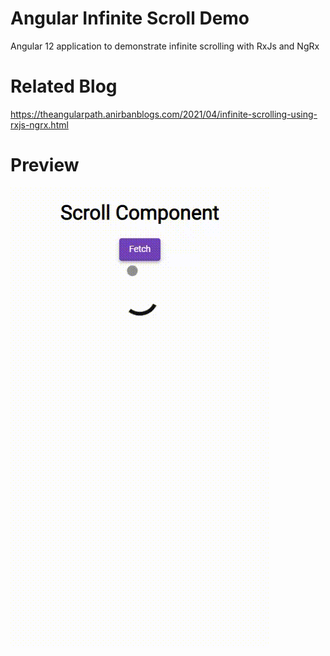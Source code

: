 # Angular Infinite Scroll Demo
Angular 12 application to demonstrate infinite scrolling with RxJs and NgRx  

# Related Blog   
https://theangularpath.anirbanblogs.com/2021/04/infinite-scrolling-using-rxjs-ngrx.html   

# Preview
![preview](img/preview.gif)   
